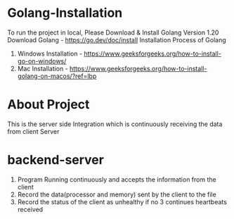 # Golang-Installation
To run the project in local, Please Download & Install Golang Version 1.20
Download Golang - https://go.dev/doc/install
Installation Process of Golang
1. Windows Installation - https://www.geeksforgeeks.org/how-to-install-go-on-windows/
2. Mac Installation     - https://www.geeksforgeeks.org/how-to-install-golang-on-macos/?ref=lbp

# About Project   
This is the server side Integration which is continuously receiving the data from client Server

# backend-server
1. Program Running continuously and accepts the information from the client
2. Record the data(processor and memory) sent by the client to the file
3. Record the status of the client as unhealthy if no 3 continues heartbeats received
